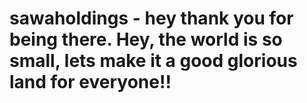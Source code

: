 # sawaholdings - hey thank you for being there. Hey, the world is so small, lets make it a good glorious land for everyone!!
